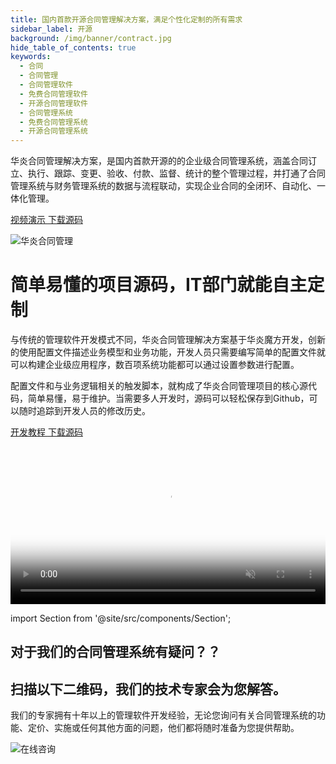 ```yaml
---
title: 国内首款开源合同管理解决方案，满足个性化定制的所有需求
sidebar_label: 开源
background: /img/banner/contract.jpg
hide_table_of_contents: true
keywords:
  - 合同
  - 合同管理
  - 合同管理软件
  - 免费合同管理软件
  - 开源合同管理软件
  - 合同管理系统
  - 免费合同管理系统
  - 开源合同管理系统
---
```


华炎合同管理解决方案，是国内首款开源的的企业级合同管理系统，涵盖合同订立、执行、跟踪、变更、验收、付款、监督、统计的整个管理过程，并打通了合同管理系统与财务管理系统的数据与流程联动，实现企业合同的全闭环、自动化、一体化管理。

<p><a class="bg-blue-700 text-white px-5 py-3 font-semibold rounded hover:bg-blue-800 hover:text-white ml-3" href="https://www-steedos-com.oss-accelerate.aliyuncs.com/videos/creator/contracts-demo.mp4" target="_blank">
视频演示
</a>

<a class="bg-blue-700 text-white px-5 py-3 font-semibold rounded hover:bg-blue-800 hover:text-white ml-3" href="https://github.com/steedos/steedos-contracts-app" target="_blank">
下载源码
</a></p>

![华炎合同管理](/assets/project_contracts.png)

# 简单易懂的项目源码，IT部门就能自主定制

与传统的管理软件开发模式不同，华炎合同管理解决方案基于华炎魔方开发，创新的使用配置文件描述业务模型和业务功能，开发人员只需要编写简单的配置文件就可以构建企业级应用程序，数百项系统功能都可以通过设置参数进行配置。

配置文件和与业务逻辑相关的触发脚本，就构成了华炎合同管理项目的核心源代码，简单易懂，易于维护。当需要多人开发时，源码可以轻松保存到Github，可以随时追踪到开发人员的修改历史。

<a class="bg-blue-700 text-white px-5 py-3 font-semibold rounded hover:bg-blue-800 hover:text-white ml-3" href="/developer/" >
开发教程
</a>

<a class="bg-blue-700 text-white px-5 py-3 font-semibold rounded hover:bg-blue-800 hover:text-white ml-3" href="https://github.com/steedos/steedos-contracts-app" target="_blank">
下载源码
</a>

<p></p>

<video src="https://www-steedos-com.oss-accelerate.aliyuncs.com/videos/creator/creator_object.mp4" controls="controls" poster="/assets/creator_object.png" width="100%" autoplay="autoplay" muted="muted" loop="loop" playsinline="playsinline">
your browser does not support the video tag
</video>

import Section from '@site/src/components/Section';

<Section background="#215ca0" padding="50">
<div style={{color:"#FFFFFF"}}>

# 对于我们的合同管理系统有疑问？？
# 扫描以下二维码，我们的技术专家会为您解答。

我们的专家拥有十年以上的管理软件开发经验，无论您询问有关合同管理系统的功能、定价、实施或任何其他方面的问题，他们都将随时准备为您提供帮助。

![在线咨询](/assets/contact_by_weixin.png)

</div>

</Section>
